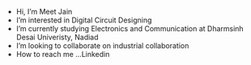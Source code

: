 -  Hi, I’m Meet Jain
-  I’m interested in Digital Circuit Designing
-  I’m currently studying Electronics and Communication at Dharmsinh Desai Univeristy, Nadiad
-  I’m looking to collaborate on industrial collaboration
-  How to reach me ...Linkedin
